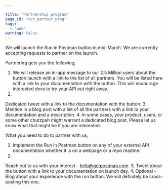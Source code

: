 ```yaml
---

title: "Partnership program"
page_id: "run_partner_prog"
tags: 
  - "web"
warning: false
---
```


We will launch the Run in Postman button in mid-March. We are currently accepting requests to partner on the launch.

Partnering gets you the following,

1. We will release an in-app message to our 2.5 Million users about the button launch with a link to the list of all partners. You will be listed here with a link to your documentation with the button. This will encourage interested devs to try your API out right away.
2. 
Dedicated tweet with a link to the documentation with the button.
3. 
Mention in a blog post with a list of all the partners with a link to your documentation and a description.
4. 
In some cases, your product, users, or some other chutzpah might warrant a dedicated blog post. Please let us know what that might be if you are interested.

What you need to do to partner with us,

1. Implement the Run in Postman button on any of your external API documentation whether it is on a webpage or a repo readme.
2. 
Reach out to us with your interest - [help@getpostman.com][0].
3. 
Tweet about the button with a link to your documentation on launch day.
4. 
Optional - Blog about your experience with the run button. We will definitely be cross-posting this one. 


[0]: mailto:help@getpostman.com
